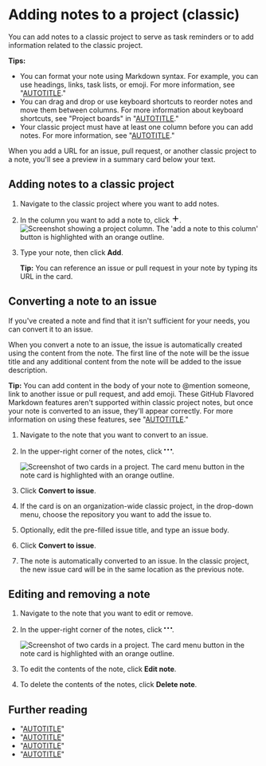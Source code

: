 # Adding notes to a project (classic)

You can add notes to a classic project to serve as task reminders or to add information related to the classic project.

<div class="ghd-spotlight ghd-spotlight-tip border rounded-1 my-3 p-3 f5 color-border-accent-emphasis color-bg-accent">

**Tips:**
- You can format your note using Markdown syntax. For example, you can use headings, links, task lists, or emoji. For more information, see "[AUTOTITLE](/get-started/writing-on-github/getting-started-with-writing-and-formatting-on-github/basic-writing-and-formatting-syntax)."
- You can drag and drop or use keyboard shortcuts to reorder notes and move them between columns. For more information about keyboard shortcuts, see "Project boards" in "[AUTOTITLE](/get-started/using-github/keyboard-shortcuts#project-boards)."
- Your classic project must have at least one column before you can add notes. For more information, see "[AUTOTITLE](/issues/organizing-your-work-with-project-boards/managing-project-boards/creating-a-project-board)."

</div>

When you add a URL for an issue, pull request, or another classic project to a note, you'll see a preview in a summary card below your text.

## Adding notes to a classic project

1. Navigate to the classic project where you want to add notes.
1. In the column you want to add a note to, click <svg version="1.1" width="16" height="16" viewBox="0 0 16 16" class="octicon octicon-plus" aria-label="Add a note to this column" role="img"><path d="M7.75 2a.75.75 0 0 1 .75.75V7h4.25a.75.75 0 0 1 0 1.5H8.5v4.25a.75.75 0 0 1-1.5 0V8.5H2.75a.75.75 0 0 1 0-1.5H7V2.75A.75.75 0 0 1 7.75 2Z"></path></svg>.
   ![Screenshot showing a project column. The 'add a note to this column' button is highlighted with an orange outline.](/assets/images/help/projects/add-note-button.png)
1. Type your note, then click **Add**.

   <div class="ghd-spotlight ghd-spotlight-tip border rounded-1 my-3 p-3 f5 color-border-accent-emphasis color-bg-accent">

   **Tip:** You can reference an issue or pull request in your note by typing its URL in the card.

   </div>

## Converting a note to an issue

If you've created a note and find that it isn't sufficient for your needs, you can convert it to an issue.

When you convert a note to an issue, the issue is automatically created using the content from the note. The first line of the note will be the issue title and any additional content from the note will be added to the issue description.

<div class="ghd-spotlight ghd-spotlight-tip border rounded-1 my-3 p-3 f5 color-border-accent-emphasis color-bg-accent">

**Tip:** You can add content in the body of your note to @mention someone, link to another issue or pull request, and add emoji. These GitHub Flavored Markdown features aren't supported within classic project notes, but once your note is converted to an issue, they'll appear correctly. For more information on using these features, see "[AUTOTITLE](/get-started/writing-on-github/getting-started-with-writing-and-formatting-on-github/about-writing-and-formatting-on-github)."

</div>

1. Navigate to the note that you want to convert to an issue.
1. In the upper-right corner of the notes, click <svg version="1.1" width="16" height="16" viewBox="0 0 16 16" class="octicon octicon-kebab-horizontal" aria-label="Card menu" role="img"><path d="M8 9a1.5 1.5 0 1 0 0-3 1.5 1.5 0 0 0 0 3ZM1.5 9a1.5 1.5 0 1 0 0-3 1.5 1.5 0 0 0 0 3Zm13 0a1.5 1.5 0 1 0 0-3 1.5 1.5 0 0 0 0 3Z"></path></svg>.

   ![Screenshot of two cards in a project. The card menu button in the note card is highlighted with an orange outline.](/assets/images/help/projects/note-more-options.png)
1. Click **Convert to issue**.
1. If the card is on an organization-wide classic project, in the drop-down menu, choose the repository you want to add the issue to.
1. Optionally, edit the pre-filled issue title, and type an issue body.
1. Click **Convert to issue**.
1. The note is automatically converted to an issue. In the classic project, the new issue card will be in the same location as the previous note.

## Editing and removing a note

1. Navigate to the note that you want to edit or remove.
1. In the upper-right corner of the notes, click <svg version="1.1" width="16" height="16" viewBox="0 0 16 16" class="octicon octicon-kebab-horizontal" aria-label="Card menu" role="img"><path d="M8 9a1.5 1.5 0 1 0 0-3 1.5 1.5 0 0 0 0 3ZM1.5 9a1.5 1.5 0 1 0 0-3 1.5 1.5 0 0 0 0 3Zm13 0a1.5 1.5 0 1 0 0-3 1.5 1.5 0 0 0 0 3Z"></path></svg>.

   ![Screenshot of two cards in a project. The card menu button in the note card is highlighted with an orange outline.](/assets/images/help/projects/note-more-options.png)
1. To edit the contents of the note, click **Edit note**.
1. To delete the contents of the notes, click **Delete note**.

## Further reading

- "[AUTOTITLE](/issues/organizing-your-work-with-project-boards/managing-project-boards/about-project-boards)"
- "[AUTOTITLE](/issues/organizing-your-work-with-project-boards/managing-project-boards/creating-a-project-board)"
- "[AUTOTITLE](/issues/organizing-your-work-with-project-boards/managing-project-boards/editing-a-project-board)"
- "[AUTOTITLE](/issues/organizing-your-work-with-project-boards/tracking-work-with-project-boards/adding-issues-and-pull-requests-to-a-project-board)"
